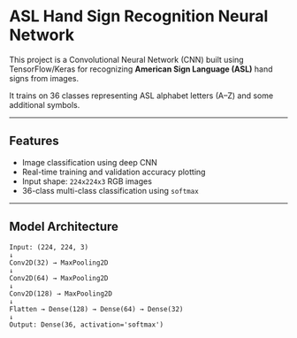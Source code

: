 # ASL Hand Sign Recognition Neural Network

This project is a Convolutional Neural Network (CNN) built using TensorFlow/Keras for recognizing **American Sign Language (ASL)** hand signs from images.

It trains on 36 classes representing ASL alphabet letters (A–Z) and some additional symbols.

---

## Features

- Image classification using deep CNN
- Real-time training and validation accuracy plotting
- Input shape: `224x224x3` RGB images
- 36-class multi-class classification using `softmax`

---

## Model Architecture

```text
Input: (224, 224, 3)
↓
Conv2D(32) → MaxPooling2D
↓
Conv2D(64) → MaxPooling2D
↓
Conv2D(128) → MaxPooling2D
↓
Flatten → Dense(128) → Dense(64) → Dense(32)
↓
Output: Dense(36, activation='softmax')
